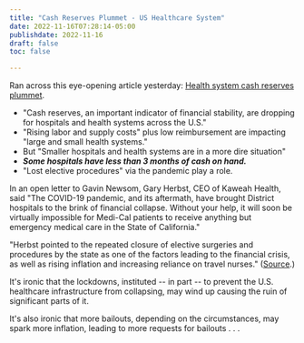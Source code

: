 ```yaml
---
title: "Cash Reserves Plummet - US Healthcare System"
date: 2022-11-16T07:28:14-05:00
publishdate: 2022-11-16
draft: false
toc: false

---
```


Ran across this eye-opening article yesterday: <a href="https://www.beckershospitalreview.com/finance/health-system-cash-reserves-plummet.html" target="blank">Health system cash reserves plummet</a>.

* "Cash reserves, an important indicator of financial stability, are dropping for hospitals and health systems across the U.S."
* "Rising labor and supply costs" plus low reimbursement are impacting "large and small health systems." 
* But "Smaller hospitals and health systems are in a more dire situation"
* <em><strong>Some hospitals have less than 3 months of cash on hand.</strong></em>
* "Lost elective procedures" via the pandemic play a role.

In an open letter to Gavin Newsom, Gary Herbst, CEO of Kaweah Health, said "The COVID-19 pandemic, and its aftermath, have brought District hospitals to the brink of financial collapse. Without your help, it will soon be virtually impossible for Medi-Cal patients to receive anything but emergency medical care in the State of California." 

"Herbst pointed to the repeated closure of elective surgeries and procedures by the state as one of the factors leading to the financial crisis, as well as rising inflation and increasing reliance on travel nurses." (<a href="https://sjvsun.com/news/visalia/layoffs-imminent-at-visalias-kaweah-health-heres-what-we-know/" target="blank">Source</a>.)

It's ironic that the lockdowns, instituted -- in part -- to prevent the U.S. healthcare infrastructure from collapsing, may wind up causing the ruin of significant parts of it.

It's also ironic that more bailouts, depending on the circumstances, may spark more inflation, leading to more requests for bailouts . . . 
